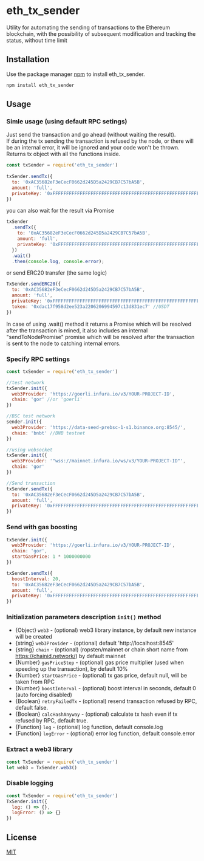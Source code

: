 # eth_tx_sender

Utility for automating the sending of transactions to the Ethereum blockchain, with the possibility of subsequent modification and tracking the status, without time limit

## Installation

Use the package manager [npm](https://www.npmjs.com/) to install eth_tx_sender.

```bash
npm install eth_tx_sender
```

## Usage

### Simle usage (using default RPC setings)

Just send the transaction and go ahead (without waiting the result).  
If during the tx sending the transaction is refused by the node, or there will be an internal error, it will be ignored and your code won't be thrown.  
Returns tx object with all the functions inside.
```js
const txSender = require('eth_tx_sender')
 
txSender.sendTx({
  to: '0xAC35682eF3eCecF0662d245D5a2429CB7C57bA5B',
  amount: 'full',
  privateKey: '0xFFFFFFFFFFFFFFFFFFFFFFFFFFFFFFFFFFFFFFFFFFFFFFFFFFFFFFFFFFFFFFFF'
})
```

you can also wait for the result via Promise

```js
txSender
  .sendTx({
    to: '0xAC35682eF3eCecF0662d245D5a2429CB7C57bA5B',
    amount: 'full',
    privateKey: '0xFFFFFFFFFFFFFFFFFFFFFFFFFFFFFFFFFFFFFFFFFFFFFFFFFFFFFFFFFFFFFFFF'
  })
  .wait()
  .then(console.log, console.error);
```

or send ERC20 transfer (the same logic)
```js
TxSender.sendERC20({
  to: '0xAC35682eF3eCecF0662d245D5a2429CB7C57bA5B',
  amount: 'full',
  privateKey: '0xFFFFFFFFFFFFFFFFFFFFFFFFFFFFFFFFFFFFFFFFFFFFFFFFFFFFFFFFFFFFFFFF',
  token: '0xdac17f958d2ee523a2206206994597c13d831ec7' //USDT
})
```

In case of using .wait() method it returns a Promise which will be resolved after the transaction is mined, it also includes an internal "sendToNodePromise" promise which will be resolved after the transaction is sent to the node to catching internal errors.

### Specify RPC settings

```js
const txSender = require('eth_tx_sender')

//test network
txSender.init({
  web3Provider: 'https://goerli.infura.io/v3/YOUR-PROJECT-ID',
  chain: 'gor' //or 'goerli'
})

//BSC test network
sender.init({
  web3Provider: 'https://data-seed-prebsc-1-s1.binance.org:8545/',
  chain: 'bnbt' //BNB testnet
})

//using websocket
txSender.init({
  web3Provider: '"wss://mainnet.infura.io/ws/v3/YOUR-PROJECT-ID"',
  chain: 'gor'
})

//Send transaction
txSender.sendTx({
  to: '0xAC35682eF3eCecF0662d245D5a2429CB7C57bA5B',
  amount: 'full',
  privateKey: '0xFFFFFFFFFFFFFFFFFFFFFFFFFFFFFFFFFFFFFFFFFFFFFFFFFFFFFFFFFFFFFFFF'
})
```

### Send with gas boosting

```js
txSender.init({
  web3Provider: 'https://goerli.infura.io/v3/YOUR-PROJECT-ID',
  chain: 'gor',
  startGasPrice: 1 * 1000000000
})

txSender.sendTx({
  boostInterval: 20,
  to: '0xAC35682eF3eCecF0662d245D5a2429CB7C57bA5B',
  amount: 'full',
  privateKey: '0xFFFFFFFFFFFFFFFFFFFFFFFFFFFFFFFFFFFFFFFFFFFFFFFFFFFFFFFFFFFFFFFF'
})
```

### Initialization parameters description `init()` method

* {Object} `web3` - (optional) web3 library instance, by default new instance will be created
* {string} `web3Provider` - (optional) default 'http://localhost:8545'
* {string} `chain` - (optional) (ropsten/mainnet or chain short name from https://chainid.network/) by default mainnet
* {Number} `gasPriceStep` - (optional) gas price multiplier (used when speeding up the transaction), by default 10%
* {Number} `startGasPrice` - (optional) tx gas price, default null, will be taken from RPC
* {Number} `boostInterval` - (optional) boost interval in seconds, default 0 (auto forcing disabled)
* {Boolean} `retryFailedTx` - (optional) resend transaction refused by RPC, default false.
* {Boolean} `calcHashAnyway` - (optional) calculate tx hash even if tx refused by RPC, default true.
* {Function} `log` - (optional) log function, default console.log
* {Function} `logError` - (optional) error log function, default console.error

### Extract a web3 library

```js
const TxSender = require('eth_tx_sender')
let web3 = TxSender.web3()
```

### Disable logging

```js
const TxSender = require('eth_tx_sender')
TxSender.init({
  log: () => {},
  logError: () => {}
})
```

## License

[MIT](https://choosealicense.com/licenses/mit/)
